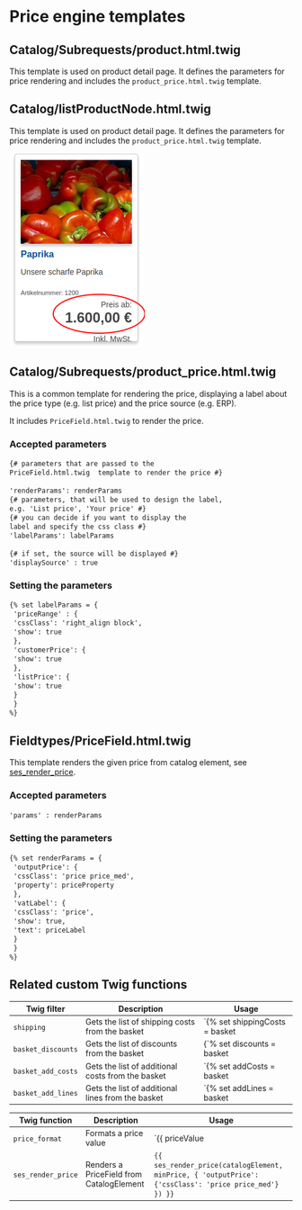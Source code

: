 # Price engine templates

## Catalog/Subrequests/product.html.twig

This template is used on product detail page.
It defines the parameters for price rendering and includes the `product_price.html.twig` template.

## Catalog/listProductNode.html.twig

This template is used on product detail page.
It defines the parameters for price rendering and includes the `product_price.html.twig` template.

![](../../img/price_engine_5.png)

## Catalog/Subrequests/product_price.html.twig

This is a common template for rendering the price, displaying a label about the price type (e.g. list price) and the price source (e.g. ERP).

It includes `PriceField.html.twig` to render the price.

### Accepted parameters

``` html+twig
{# parameters that are passed to the
PriceField.html.twig  template to render the price #} 

'renderParams': renderParams
{# parameters, that will be used to design the label,
e.g. 'List price', 'Your price' #} 
{# you can decide if you want to display the
label and specify the css class #}
'labelParams': labelParams 

{# if set, the source will be displayed #}
'displaySource' : true
```

### Setting the parameters

``` html+twig
{% set labelParams = {
 'priceRange' : {
 'cssClass': 'right_align block',
 'show': true
 },
 'customerPrice': {
 'show': true
 },
 'listPrice': {
 'show': true
 }
 }
%}
```

## Fieldtypes/PriceField.html.twig

This template renders the given price from catalog element, see [ses_render_price](rendering_for_prices.md).

### Accepted parameters

`'params' : renderParams`

### Setting the parameters

``` html+twig
{% set renderParams = {
 'outputPrice': {
 'cssClass': 'price price_med',
 'property': priceProperty
 },
 'vatLabel': {
 'cssClass': 'price',
 'show': true,
 'text': priceLabel
 }
 }
%}
```

## Related custom Twig functions

|Twig filter|Description|Usage|
|--- |--- |--- |
|`shipping`|Gets the list of shipping costs from the basket|`{% set shippingCosts = basket|shipping %}`|
|`basket_discounts`|Gets the list of discounts from the basket|{`% set discounts = basket|basket_discounts %}`|
|`basket_add_costs`|Gets the list of additional costs from the basket|`{% set addCosts = basket|basket_add_costs %}`|
|`basket_add_lines`|Gets the list of additional lines from the basket|`{% set addLines = basket|basket_add_lines %}`|

|Twig function|Description|Usage|
|--- |--- |--- |
|`price_format`|Formats a price value|`{{ priceValue|price_format(currency, locale) }}`|
|`ses_render_price`|Renders a PriceField from CatalogElement|`{{ ses_render_price(catalogElement, minPrice, { 'outputPrice': {'cssClass': 'price price_med'} }) }}`|
